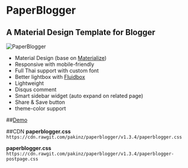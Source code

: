 # PaperBlogger #
## A Material Design Template for Blogger ##

![PaperBlogger](http://i.imgur.com/v4A1fyq.png)

- Material Design (base on [Materialize](http://materializecss.com))
- Responsive with mobile-friendly
- Full Thai support with custom font
- Better lightbox with [Fluidbox](http://terrymun.github.io/Fluidbox/)
- Lightweight
- Disqus comment
- Smart sidebar widget (auto expand on related page)
- Share & Save button
- theme-color support

##[Demo](http://pkpakin.blogspot.com/)

##CDN
**paperblogger.css**
`https://cdn.rawgit.com/pakinz/paperblogger/v1.3.4/paperblogger.css`

**paperblogger.css**
`https://cdn.rawgit.com/pakinz/paperblogger/v1.3.4/paperblogger-postpage.css`